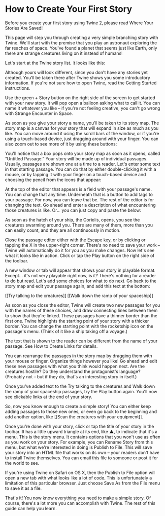 # How to Create Your First Story

Before you create your first story using Twine 2, please read Where Your Stories Are Saved!

This page will step you through creating a very simple branching story with Twine. We'll start with the premise that you play an astronaut exploring the far reaches of space. You've found a planet that seems just like Earth, only there are strange creatures living on it instead of humans!

Let's start at the Twine story list. It looks like this:



Although yours will look different, since you don't have any stories yet created. You'll be taken there after Twine shows you some introductory information. If you're not sure how to open Twine, read the Getting Started instructions.

Use the green + Story button on the right side of the screen to get started with your new story. It will pop open a balloon asking what to call it. You can name it whatever you like – if you're not feeling creative, you can't go wrong with Strange Encounter in Space.

As soon as you give your story a name, you'll be taken to its story map. The story map is a canvas for your story that will expand in size as much as you like. You can move around it using the scroll bars of the window, or if you're using a touch-based device, just dragging around with your finger. You can also zoom out to see more of it by using these buttons:



You'll notice that a box pops onto your story map as soon as it opens, called “Untitled Passage.” Your story will be made up of individual passages. Usually, passages are shown one at a time to a reader. Let's enter some text in that starting passage. You can do that by either double-clicking it with a mouse, or by tapping it with your finger on a touch-based device and choosing the pencil from the icons that appear:



At the top of the editor that appears is a field with your passage's name. You can change that any time. Underneath that is a button to add tags to your passage. For now, you can leave that be. The rest of the editor is for changing the text. Go ahead and enter a description of what encountering those creatures is like. Or… you can just copy and paste the below:

As soon as the hatch of your ship, the Coriolis, opens, you see the creatures swarming around you. There are many of them, more than you can easily count, and they are all continuously in motion.

Close the passage editor either with the Escape key, or by clicking or tapping the X in the upper-right corner. There's no need to save your work – Twine will automatically do it for you as you make changes. Now let's see what it looks like in action. Click or tap the Play button on the right side of the toolbar.



A new window or tab will appear that shows your story in playable format. Except… it's not very playable right now, is it? There's nothing for a reader to do but read. Let's add some choices for what to do next. Go back to the story map and edit your passage again, and add this text at the bottom:

[[Try talking to the creatures]]
[[Walk down the ramp of your spaceship]]

As soon as you close the editor, Twine will create two new passages for you with the names of these choices, and draw connecting lines between them to show that they're linked. These passages have a thinner border than the first one. Twine highlights the starting point of your story with a thicker border. You can change the starting point with the rocketship icon on the passage's menu. (Think of it like a ship taking off a voyage.)

The text that is shown to the reader can be different from the name of your passage. See How to Create Links for details.

You can rearrange the passages in the story map by dragging them with your mouse or finger. Organize things however you like! Go ahead and edit these new passages with what you think would happen next. Are the creatures hostile? Do they understand the protagonist's language? (Probably not – but if they do, that's an interesting story in itself.)

Once you've added text to the Try talking to the creatures and Walk down the ramp of your spaceship passages, try the Play button again. You'll now see clickable links at the end of your story.

So, now you know enough to create a simple story! You can either keep adding passages to those new ones, or even go back to the beginning and add another option, like [[Scan the creatures with your equipment]].

Once you're done with your story, click or tap the title of your story in the toolbar. It has a little upward triangle at its end, like ▲, to indicate that it's a menu. This is the story menu. It contains options that you won't use as often as you work on your story. For example, you can Rename Story from this menu, but what we're interested in doing is Publish to File. This will save your story into an HTML file that works on its own – your readers don't have to install Twine themselves. You can email this file to someone or post it for the world to see.

If you're using Twine on Safari on OS X, then the Publish to File option will open a new tab with what looks like a lot of code. This is unfortunately a limitation of this particular browser. Just choose Save As from the File menu to save it as a file.

That's it! You now know everything you need to make a simple story. Of course, there's a lot more you can accomplish with Twine. The rest of this guide can help you learn.
